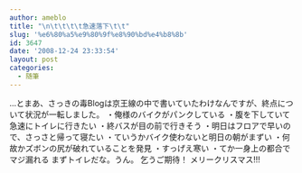 ```yaml
---
author: ameblo
title: "\n\t\t\t\t急速落下\t\t"
slug: '%e6%80%a5%e9%80%9f%e8%90%bd%e4%b8%8b'
id: 3647
date: '2008-12-24 23:33:54'
layout: post
categories:
  - 随筆
---
```


...とまあ、さっきの毒Blogは京王線の中で書いていたわけなんですが、終点について状況が一転しました。 ・俺様のバイクがパンクしている ・腹を下していて急速にトイレに行きたい ・終バスが目の前で行きそう ・明日はフロアで早いので、さっさと帰って寝たい ・ていうかバイク使わないと明日の朝がまずい ・何故かズボンの尻が破れていることを発見 ・すっげえ寒い ・てか一身上の都合でマジ漏れる まずトイレだな。うん。 乞うご期待！ メリークリスマス!!!